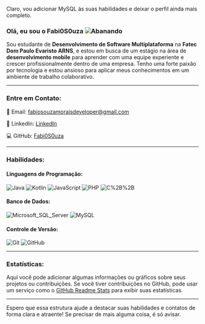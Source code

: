 Claro, vou adicionar MySQL às suas habilidades e deixar o perfil ainda mais completo.

### Olá, eu sou o Fabi0S0uza ![Abanando](https://github.githubassets.com/images/icons/emoji/unicode/1f44b.png)

Sou estudante de **Desenvolvimento de Software Multiplataforma** na **Fatec Dom Paulo Evaristo ARNS**, e estou em busca de um estágio na área de **desenvolvimento mobile** para aprender com uma equipe experiente e crescer profissionalmente dentro de uma empresa. Tenho uma forte paixão por tecnologia e estou ansioso para aplicar meus conhecimentos em um ambiente de trabalho colaborativo.

---

### Entre em Contato:

📧 Email: [fabiosouzamoraisdeveloper@gmail.com](mailto:fabiosouzamoraisdeveloper@gmail.com)

📱 LinkedIn: [LinkedIn](https://www.linkedin.com/in/fabio-souza-12f)

💻 GitHub: [Fabi0S0uza](https://github.com/Fabi0S0uza)

---

### Habilidades:

#### Linguagens de Programação:
![Java](https://img.shields.io/badge/Java-ED8B00?logo=java&logoColor=white) 
![Kotlin](https://img.shields.io/badge/Kotlin-0095D5?logo=kotlin&logoColor=white) 
![JavaScript](https://img.shields.io/badge/JavaScript-F7DF1E?logo=javascript&logoColor=white) 
![PHP](https://img.shields.io/badge/PHP-777BB4?logo=php&logoColor=white) 
![C%2B%2B](https://img.shields.io/badge/C%2B%2B-00599C?logo=c%2B%2B&logoColor=white)

#### Banco de Dados:
![Microsoft_SQL_Server](https://img.shields.io/badge/Microsoft_SQL_Server-CC2927?logo=microsoft-sql-server&logoColor=white)
![MySQL](https://img.shields.io/badge/MySQL-4479A1?logo=mysql&logoColor=white)

#### Controle de Versão:
![Git](https://img.shields.io/badge/Git-E34F26?logo=git&logoColor=white) 
![GitHub](https://img.shields.io/badge/GitHub-100000?logo=github&logoColor=white)

---

### Estatísticas:

Aqui você pode adicionar algumas informações ou gráficos sobre seus projetos ou contribuições. Se você tiver contribuições no GitHub, pode usar um serviço como o [GitHub Readme Stats](https://github.com/anuraghazra/github-readme-stats) para exibir suas estatísticas.

---

Espero que essa estrutura ajude a destacar suas habilidades e contatos de forma clara e atraente! Se precisar de mais alguma coisa, é só avisar.
